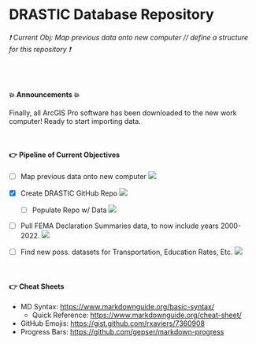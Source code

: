 # DRASTIC Database Repository

###### :exclamation: Current Obj: Map previous data onto new computer // define a structure for this repository :exclamation:


<br>


#### :boom: Announcements :boom:
Finally, all ArcGIS Pro software has been downloaded to the new work computer! Ready to start importing data.


<br>


#### :point_right: Pipeline of Current Objectives
- [ ] Map previous data onto new computer  ![](https://geps.dev/progress/70)

- [X] Create DRASTIC GitHub Repo  ![](https://geps.dev/progress/100)

  - [ ] Populate Repo w/ Data  ![](https://geps.dev/progress/45)

- [ ] Pull FEMA Declaration Summaries data, to now include years 2000-2022.  ![](https://geps.dev/progress/0)

- [ ] Find new poss. datasets for Transportation, Education Rates, Etc. ![](https://geps.dev/progress/10)


<br>


#### :point_right: Cheat Sheets
- MD Syntax: <https://www.markdownguide.org/basic-syntax/>
  - Quick Reference: <https://www.markdownguide.org/cheat-sheet/>
- GitHub Emojis: <https://gist.github.com/rxaviers/7360908>
- Progress Bars: <https://github.com/gepser/markdown-progress>
